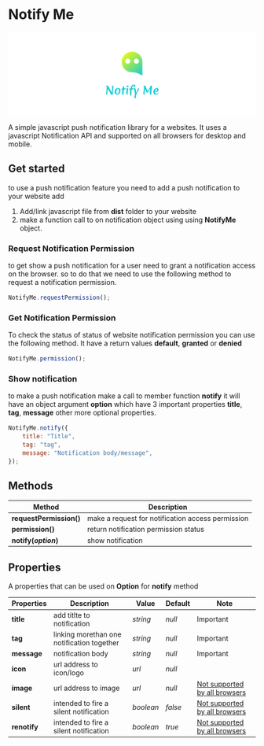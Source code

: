 # Notify Me

![Notify Me](./asset/Notify%20Me%20board.png)

A simple javascript push notification library for a websites. It uses a javascript Notification API and supported on all browsers for desktop and mobile.

## Get started

to use a push notification feature you need to add a push notification to your website add

1. Add/link javascript file from **dist** folder to your website
2. make a function call to on notification object using using **NotifyMe** object.


### Request Notification Permission

to get show a push notification for a user need to grant a notification access on the browser. so to do that we need to use the following method to request a notification permission.

```js
NotifyMe.requestPermission();
```

### Get Notification Permission

To check the status of status of website notification permission you can use the following method. It have a  return values **default**, **granted** or **denied**

```js
NotifyMe.permission();
```

### Show notification

to make a push notification make a call to member function **notify** it will have an object argument **option** which have 3 important properties **title**, **tag**, **message** other more optional properties.

``` js
NotifyMe.notify({
    title: "Title",
    tag: "tag",
    message: "Notification body/message",
});
```

## Methods

| Method | Description |
|--|-----|
|**requestPermission()**|make a request for notification access permission |
|**permission()**| return notification permission status|
|**notify(_option_)**|show notification|

## Properties

A properties that can be used on **Option** for **notify** method

|Properties | Description | Value | Default | Note|
|----|------|----|----|------ |
|__title__|add titlte to notification | _string_ | _null_|Important|
|**tag**|linking morethan one notification together| _string_ | _null_|Important|
|__message__|notification body| _string_ | _null_|Important|
|__icon__|url address to icon/logo|_url_|_null_||
|**image**|url address to image|_url_|_null_|[Not supported by all browsers](https://developer.mozilla.org/en-US/docs/Web/API/Notification/image#browser_compatibility)|
|**silent**|intended to fire a silent notification|_boolean_|_false_|[Not supported by all browsers](https://developer.mozilla.org/en-US/docs/Web/API/Notification/silent#browser_compatibility)|
|**renotify**|intended to fire a silent notification|_boolean_|_true_|[Not supported by all browsers](https://developer.mozilla.org/en-US/docs/Web/API/Notification/renotify#browser_compatibility)|
